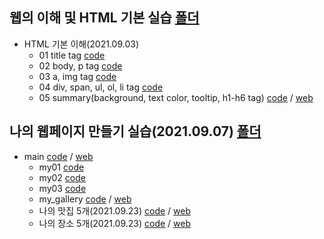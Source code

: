 ## 웹의 이해 및 HTML 기본 실습 [폴더](https://github.com/kbjung/LikeLion_13th_DataCourse/tree/main/codeclass/02_web/01_web_html)
  + HTML 기본 이해(2021.09.03)
    - 01 title tag [code](https://github.com/kbjung/LikeLion_13th_DataCourse/blob/main/codeclass/02_web/01_web_html/01_html_title.html)
    - 02 body, p tag [code](https://github.com/kbjung/LikeLion_13th_DataCourse/blob/main/codeclass/02_web/01_web_html/02_html_body.html)
    - 03 a, img tag [code](https://github.com/kbjung/LikeLion_13th_DataCourse/blob/main/codeclass/02_web/01_web_html/03_html_link_img.html)
    - 04 div, span, ul, ol, li tag [code](https://github.com/kbjung/LikeLion_13th_DataCourse/blob/main/codeclass/02_web/01_web_html/04_html_div_span.html)
    - 05 summary(background, text color, tooltip, h1-h6 tag) [code](https://github.com/kbjung/LikeLion_13th_DataCourse/blob/main/codeclass/02_web/01_web_html/05_html_summary.html) / [web](https://github.com/kbjung/LikeLion_13th_DataCourse/codeclass/02_web/01_web_html/05_html_summary.html)


## 나의 웹페이지 만들기 실습(2021.09.07) [폴더](https://github.com/kbjung/LikeLion_13th_DataCourse/tree/main/codeclass/02_web/01_web_html)
  + main [code](https://github.com/kbjung/LikeLion_13th_DataCourse/blob/main/codeclass/02_web/01_web_html/my_web/main.html) / [web](https://kbjung.github.io/LikeLion_13th_DataCourse/codeclass/02_web/01_web_html/my_web/main.html)
    - my01 [code](https://github.com/kbjung/LikeLion_13th_DataCourse/blob/main/codeclass/02_web/01_web_html/my_web/my01.html)
    - my02 [code](https://github.com/kbjung/LikeLion_13th_DataCourse/blob/main/codeclass/02_web/01_web_html/my_web/my02.html)
    - my03 [code](https://github.com/kbjung/LikeLion_13th_DataCourse/blob/main/codeclass/02_web/01_web_html/my_web/my03.html)
    - my_gallery [code](https://github.com/kbjung/LikeLion_13th_DataCourse/blob/main/codeclass/02_web/01_web_html/my_web/15_my_gallery.html) / [web](https://kbjung.github.io/LikeLion_13th_DataCourse/codeclass/02_web/01_web_html/my_web/15_my_gallery.html)
    - 나의 맛집 5개(2021.09.23) [code](https://github.com/kbjung/LikeLion_13th_DataCourse/blob/main/codeclass/02_web/01_web_html/my_web/yangjae.html) / [web](https://kbjung.github.io/LikeLion_13th_DataCourse/codeclass/02_web/01_web_html/my_web/yangjae.html)
    - 나의 장소 5개(2021.09.23) [code](https://github.com/kbjung/LikeLion_13th_DataCourse/blob/main/codeclass/02_web/01_web_html/my_web/at_highschool.html) / [web](https://kbjung.github.io/LikeLion_13th_DataCourse/codeclass/02_web/01_web_html/my_web/at_highschool.html)
